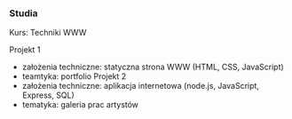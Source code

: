 ### Studia

Kurs: Techniki WWW

Projekt 1 
  - założenia techniczne: statyczna strona WWW (HTML, CSS, JavaScript)
  - teamtyka: portfolio
Projekt 2 
  - założenia techniczne: aplikacja internetowa (node.js, JavaScript, Express, SQL)
  - tematyka: galeria prac artystów
 
